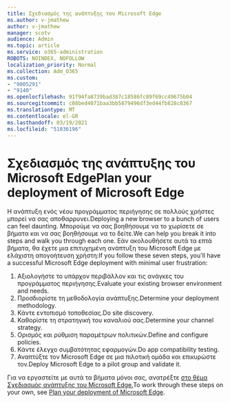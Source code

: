 ```yaml
---
title: Σχεδιασμός της ανάπτυξης του Microsoft Edge
ms.author: v-jmathew
author: v-jmathew
manager: scotv
audience: Admin
ms.topic: article
ms.service: o365-administration
ROBOTS: NOINDEX, NOFOLLOW
localization_priority: Normal
ms.collection: Adm_O365
ms.custom:
- "9005291"
- "9140"
ms.openlocfilehash: 91f94fa8739bad387c18586fc89f69cc49675b04
ms.sourcegitcommit: c08bed4071baa3bb5879496df3ed44fb828c8367
ms.translationtype: MT
ms.contentlocale: el-GR
ms.lasthandoff: 03/19/2021
ms.locfileid: "51036196"
---
```

# <a name="plan-your-deployment-of-microsoft-edge"></a><span data-ttu-id="42f81-102">Σχεδιασμός της ανάπτυξης του Microsoft Edge</span><span class="sxs-lookup"><span data-stu-id="42f81-102">Plan your deployment of Microsoft Edge</span></span>

<span data-ttu-id="42f81-103">Η ανάπτυξη ενός νέου προγράμματος περιήγησης σε πολλούς χρήστες μπορεί να σας αποθαρρυνει.</span><span class="sxs-lookup"><span data-stu-id="42f81-103">Deploying a new browser to a bunch of users can feel daunting.</span></span> <span data-ttu-id="42f81-104">Μπορούμε να σας βοηθήσουμε να το χωρίσετε σε βήματα και να σας βοηθήσουμε να το δείτε.</span><span class="sxs-lookup"><span data-stu-id="42f81-104">We can help you break it into steps and walk you through each one.</span></span> <span data-ttu-id="42f81-105">Εάν ακολουθήσετε αυτά τα επτά βήματα, θα έχετε μια επιτυχημένη ανάπτυξη του Microsoft Edge με ελάχιστη απογοήτευση χρήστη:</span><span class="sxs-lookup"><span data-stu-id="42f81-105">If you follow these seven steps, you'll have a successful Microsoft Edge deployment with minimal user frustration:</span></span>

1. <span data-ttu-id="42f81-106">Αξιολογήστε το υπάρχον περιβάλλον και τις ανάγκες του προγράμματος περιήγησης.</span><span class="sxs-lookup"><span data-stu-id="42f81-106">Evaluate your existing browser environment and needs.</span></span>
2. <span data-ttu-id="42f81-107">Προσδιορίστε τη μεθοδολογία ανάπτυξης.</span><span class="sxs-lookup"><span data-stu-id="42f81-107">Determine your deployment methodology.</span></span>
3. <span data-ttu-id="42f81-108">Κάντε εντοπισμό τοποθεσίας.</span><span class="sxs-lookup"><span data-stu-id="42f81-108">Do site discovery.</span></span>
4. <span data-ttu-id="42f81-109">Καθορίστε τη στρατηγική του καναλιού σας.</span><span class="sxs-lookup"><span data-stu-id="42f81-109">Determine your channel strategy.</span></span>
5. <span data-ttu-id="42f81-110">Ορισμός και ρύθμιση παραμέτρων πολιτικών.</span><span class="sxs-lookup"><span data-stu-id="42f81-110">Define and configure policies.</span></span>
6. <span data-ttu-id="42f81-111">Κάντε έλεγχο συμβατότητας εφαρμογών.</span><span class="sxs-lookup"><span data-stu-id="42f81-111">Do app compatibility testing.</span></span>
7. <span data-ttu-id="42f81-112">Αναπτύξτε τον Microsoft Edge σε μια πιλοτική ομάδα και επικυρώστε τον.</span><span class="sxs-lookup"><span data-stu-id="42f81-112">Deploy Microsoft Edge to a pilot group and validate it.</span></span>

<span data-ttu-id="42f81-113">Για να εργαστείτε με αυτά τα βήματα μόνοι σας, ανατρέξτε [στο θέμα Σχεδιασμός ανάπτυξης του Microsoft Edge.](https://go.microsoft.com/fwlink/?linkid=2129990)</span><span class="sxs-lookup"><span data-stu-id="42f81-113">To work through these steps on your own, see [Plan your deployment of Microsoft Edge](https://go.microsoft.com/fwlink/?linkid=2129990).</span></span>
